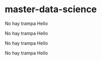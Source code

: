 # master-data-science

No hay trampa
Hello

No hay trampa
Hello

No hay trampa
Hello

No hay trampa
Hello
